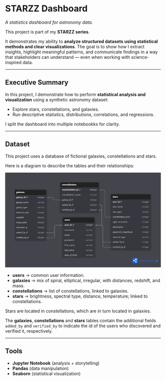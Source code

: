 # STARZZ Dashboard

*A statistics dashboard for astronomy data.*

This project is part of my **STARZZ series**.

It demonstrates my ability to **analyze structured datasets using statistical methods and clear visualizations**. The goal is to show how I extract insights, highlight meaningful patterns, and communicate findings in a way that stakeholders can understand — even when working with science-inspired data.

---

## Executive Summary

In this project, I demonstrate how to perform **statistical analysis and visualization** using a synthetic astronomy dataset:

- Explore stars, constellations, and galaxies.
- Run descriptive statistics, distributions, correlations, and regressions.

I split the dashboard into multiple notebookks for clarity.

---

## Dataset

This project uses a database of fictional galaxies, constellations and stars.  

Here is a diagram to describe the tables and their relationships:

![Datasets used chart showing 4 datasets combined for analysis](assets/schema.png)

- **users** → common user information.
- **galaxies** → mix of spiral, elliptical, irregular, with distances, redshift, and mass.  
- **constellations** → list of constellations, linked to galaxies.  
- **stars** → brightness, spectral type, distance, temperature; linked to constellations.

Stars are located in constellations, which are in turn located in galaxies.

The **galaxies**, **constellations** and **stars** tables contain the additional
fields `added_by` and `verified_by` to indicate the id of the users who discovered and verified it, respectively.

---

## Tools

- **Jupyter Notebook** (analysis + storytelling)  
- **Pandas** (data manipulation)  
- **Seaborn** (statistical visualization)  
